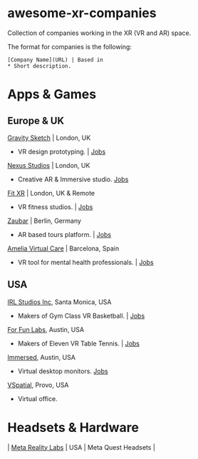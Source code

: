 # awesome-xr-companies
Collection of companies working in the XR (VR and AR) space.

The format for companies is the following:

```
[Company Name](URL) | Based in 
* Short description.
```
# Apps & Games
## Europe & UK
[Gravity Sketch](https://www.gravitysketch.com/) | London, UK 
* VR design prototyping. | [Jobs](https://www.gravitysketch.com/careers/)

[Nexus Studios](https://nexusstudios.com/immersive/) | London, UK 
* Creative AR & Immersive studio. [Jobs](https://nexusstudios.com/joinus/)

[Fit XR](https://fitxr.com/) | London, UK & Remote
* VR fitness studios. | [Jobs](https://fitxr-1642768457.teamtailor.com/jobs)

[Zaubar](https://zaubar.com/) | Berlin, Germany
* AR based tours platform. | [Jobs](https://join.com/companies/zaubar)

[Amelia Virtual Care](https://ameliavirtualcare.com/) | Barcelona, Spain
* VR tool for mental health professionals. | [Jobs](https://jobs.ameliavirtualcare.com/#jobs)

## USA
[IRL Studios Inc](https://www.linkedin.com/company/irlstudios/), Santa Monica, USA 
* Makers of Gym Class VR Basketball. | [Jobs](https://www.linkedin.com/company/irlstudios/jobs/)

[For Fun Labs](https://www.linkedin.com/company/for-fun-labs/), Austin, USA 
* Makers of Eleven VR Table Tennis. | [Jobs](https://elevenvr.com/en/careers/)

[Immersed](https://www.linkedin.com/company/immersed/), Austin, USA 
* Virtual desktop monitors. [Jobs](https://www.linkedin.com/company/immersed/jobs/)

[VSpatial](https://www.vspatial.com/), Provo, USA 
* Virtual office.


# Headsets & Hardware
| [Meta Reality Labs](https://about.meta.com/realitylabs/)		| USA | Meta Quest Headsets |
